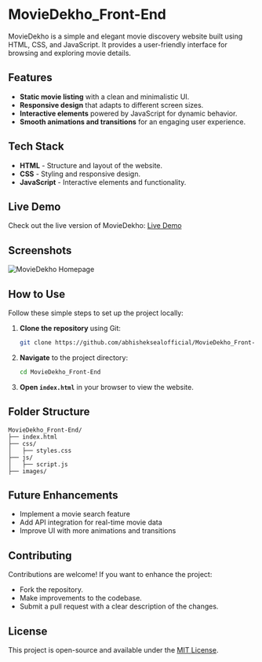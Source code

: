 # MovieDekho_Front-End

MovieDekho is a simple and elegant movie discovery website built using HTML, CSS, and JavaScript. It provides a user-friendly interface for browsing and exploring movie details.

## Features
- **Static movie listing** with a clean and minimalistic UI.
- **Responsive design** that adapts to different screen sizes.
- **Interactive elements** powered by JavaScript for dynamic behavior.
- **Smooth animations and transitions** for an engaging user experience.

## Tech Stack
- **HTML** - Structure and layout of the website.
- **CSS** - Styling and responsive design.
- **JavaScript** - Interactive elements and functionality.

## Live Demo
Check out the live version of MovieDekho: [Live Demo](https://your-live-demo-link.com)

## Screenshots
![MovieDekho Homepage](path/to/screenshot.png)

## How to Use
Follow these simple steps to set up the project locally:

1. **Clone the repository** using Git:
   ```bash
   git clone https://github.com/abhisheksealofficial/MovieDekho_Front-End
   ```
2. **Navigate** to the project directory:
   ```bash
   cd MovieDekho_Front-End
   ```
3. **Open `index.html`** in your browser to view the website.

## Folder Structure
```
MovieDekho_Front-End/
├── index.html
├── css/
│   ├── styles.css
├── js/
│   ├── script.js
├── images/
```

## Future Enhancements
- Implement a movie search feature
- Add API integration for real-time movie data
- Improve UI with more animations and transitions

## Contributing
Contributions are welcome! If you want to enhance the project:
- Fork the repository.
- Make improvements to the codebase.
- Submit a pull request with a clear description of the changes.

## License
This project is open-source and available under the [MIT License](LICENSE).

